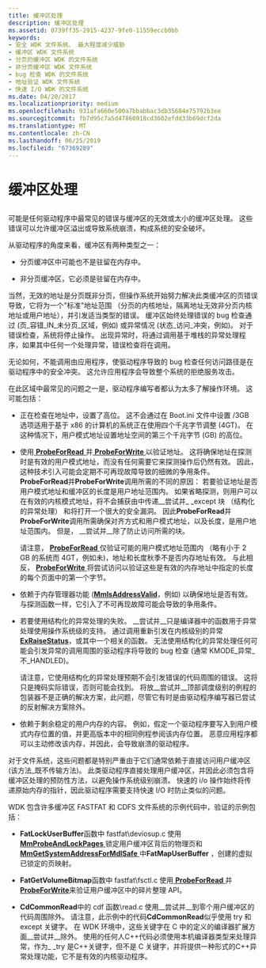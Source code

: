 ```yaml
---
title: 缓冲区处理
description: 缓冲区处理
ms.assetid: 0739ff35-2915-4237-9fe0-11559eccb0bb
keywords:
- 安全 WDK 文件系统、 最大程度减少威胁
- 缓冲区 WDK 文件系统
- 分页的缓冲区 WDK 的文件系统
- 非分页缓冲区 WDK 文件系统
- bug 检查 WDK 的文件系统
- 地址验证 WDK 文件系统
- 快速 I/O WDK 的文件系统
ms.date: 04/20/2017
ms.localizationpriority: medium
ms.openlocfilehash: 931afa660e500a7bbabbac3db35684e75792b3ee
ms.sourcegitcommit: fb7d95c7a5d47860918cd3602efdd33b69dcf2da
ms.translationtype: MT
ms.contentlocale: zh-CN
ms.lasthandoff: 06/25/2019
ms.locfileid: "67369289"
---
```

# <a name="buffer-handling"></a>缓冲区处理


## <span id="ddk_buffer_handling_if"></span><span id="DDK_BUFFER_HANDLING_IF"></span>


可能是任何驱动程序中最常见的错误与缓冲区的无效或太小的缓冲区处理。 这些错误可以允许缓冲区溢出或导致系统崩溃，构成系统的安全破坏。

从驱动程序的角度来看，缓冲区有两种类型之一：

-   分页缓冲区中可能也不是驻留在内存中。

-   非分页缓冲区，它必须是驻留在内存中。

当然，无效的地址是分页既非分页，但操作系统开始努力解决此类缓冲区的页错误导致，它将为一个"标准"地址范围 （分页的内核地址，隔离地址无效非分页内核地址或用户地址），并引发适当类型的错误。 缓冲区始终处理错误的 bug 检查通过 (页\_容错\_IN\_未分页\_区域，例如) 或异常情况 (状态\_访问\_冲突，例如)。 对于错误检查，系统将停止操作。 出现异常时，将通过调用基于堆栈的异常处理程序，如果其中任何一个处理异常，错误检查将在调用。

无论如何，不能调用由应用程序，使驱动程序导致的 bug 检查任何访问路径是在驱动程序中的安全冲突。 这允许应用程序会导致整个系统的拒绝服务攻击。

在此区域中最常见的问题之一是，驱动程序编写者都认为太多了解操作环境。 这可能包括：

-   正在检查在地址中，设置了高位。 这不会通过在 Boot.ini 文件中设置 /3GB 选项适用于基于 x86 的计算机的系统正在使用四个千兆字节调整 (4GT)。 在这种情况下，用户模式地址设置地址空间的第三个千兆字节 (GB) 的高位。

-   使用[ **ProbeForRead** ](https://docs.microsoft.com/windows-hardware/drivers/ddi/content/wdm/nf-wdm-probeforread)并[ **ProbeForWrite** ](https://docs.microsoft.com/windows-hardware/drivers/ddi/content/wdm/nf-wdm-probeforwrite)以验证地址。 这将确保地址在探测时是有效的用户模式地址，而没有任何需要它来探测操作后仍然有效。 因此，这种技术引入可能会定期不可再现故障导致的细微的争用条件。 **ProbeForRead**并**ProbeForWrite**调用所需的不同的原因： 若要验证地址是否用户模式地址和缓冲区的长度是用户地址范围内。 如果省略探测，则用户可以在有效的内核模式地址，将不会捕获由中传递\_\_尝试并\_ \_except 块 （结构化的异常处理） 和将打开一个很大的安全漏洞。 因此**ProbeForRead**并**ProbeForWrite**调用所需确保对齐方式和用户模式地址，以及长度，是用户地址范围内。 但是， \_\_尝试并\_\_除了防止访问所需的块。

    请注意， [ **ProbeForRead** ](https://docs.microsoft.com/windows-hardware/drivers/ddi/content/wdm/nf-wdm-probeforread)仅验证可能的用户模式地址范围内 （略有小于 2 GB 的系统而 4GT，例如未)，地址和长度秋季不是否内存地址有效。 与此相反， [ **ProbeForWrite** ](https://docs.microsoft.com/windows-hardware/drivers/ddi/content/wdm/nf-wdm-probeforwrite)将尝试访问以验证这些是有效的内存地址中指定的长度的每个页面中的第一个字节。

-   依赖于内存管理器功能 ([**MmIsAddressValid**](https://docs.microsoft.com/windows-hardware/drivers/ddi/content/ntddk/nf-ntddk-mmisaddressvalid)，例如) 以确保地址是否有效。 与探测函数一样，它引入了不可再现故障可能会导致的争用条件。

-   若要使用结构化的异常处理的失败。 \_\_尝试并\_\_只是编译器中的函数用于异常处理使用操作系统级的支持。 通过调用重新引发在内核级别的异常[ **ExRaiseStatus**](https://docs.microsoft.com/windows-hardware/drivers/ddi/content/wdm/nf-wdm-exraisestatus)，或其中一个相关的函数。 无法使用结构化的异常处理任何可能会引发异常的调用周围的驱动程序将导致的 bug 检查 (通常 KMODE\_异常\_不\_HANDLED)。

    请注意，它使用结构化的异常处理预期不会引发错误的代码周围的错误。 这将只是掩码实际错误，否则可能会找到。 将放\_\_尝试并\_\_顶部调度级别的例程的包装器不是正确的解决方案，此问题，尽管它有时是由驱动程序编写器已尝试的反射解决方案除外。

-   依赖于剩余稳定的用户内存的内容。 例如，假定一个驱动程序要写入到用户模式内存位置的值，并更高版本中的相同例程参阅该内存位置。 恶意应用程序都可以主动修改该内存，并因此，会导致崩溃的驱动程序。

对于文件系统，这些问题都是特别严重由于它们通常依赖于直接访问用户缓冲区 (该方法\_既不传输方法)。 此类驱动程序直接处理用户缓冲区，并因此必须包含将缓冲区处理的预防性方法，以避免操作系统级别崩溃。 快速的 i/o 操作始终将传递原始内存的指针，因此驱动程序需要支持快速 I/O 时防止类似的问题。

WDK 包含许多缓冲区 FASTFAT 和 CDFS 文件系统的示例代码中，验证的示例包括：

-   **FatLockUserBuffer**函数中 fastfat\\deviosup.c 使用[ **MmProbeAndLockPages** ](https://docs.microsoft.com/windows-hardware/drivers/ddi/content/wdm/nf-wdm-mmprobeandlockpages)锁定用户缓冲区背后的物理页和[ **MmGetSystemAddressForMdlSafe** ](https://docs.microsoft.com/windows-hardware/drivers/kernel/mm-bad-pointer)中**FatMapUserBuffer** ，创建的虚拟已锁定的页映射。

-   **FatGetVolumeBitmap**函数中 fastfat\\fsctl.c 使用[ **ProbeForRead** ](https://docs.microsoft.com/windows-hardware/drivers/ddi/content/wdm/nf-wdm-probeforread)并[ **ProbeForWrite**](https://docs.microsoft.com/windows-hardware/drivers/ddi/content/wdm/nf-wdm-probeforwrite)来验证用户缓冲区中的碎片整理 API。

-   **CdCommonRead**中的 cdf 函数\\read.c 使用\_\_尝试并\_\_到零个用户缓冲区的代码周围除外。 请注意，此示例中的代码**CdCommonRead**似乎使用 try 和 except 关键字。 在 WDK 环境中，这些关键字在 C 中的定义的编译器扩展方面\_\_尝试并\_\_除外。 使用的任何人C++代码必须使用本机编译器类型来处理异常，作为\_ \_try 是C++关键字，但不是 C 关键字，并将提供一种形式的C++异常处理功能，它不是有效的内核驱动程序。

 

 




